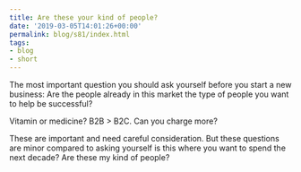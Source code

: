 ```yaml
---
title: Are these your kind of people?
date: '2019-03-05T14:01:26+00:00'
permalink: blog/s81/index.html
tags:
- blog
- short
---
```


The most important question you should ask yourself before you start a new business: Are the people already in this market the type of people you want to help be successful? 

<!--more-->

Vitamin or medicine? B2B > B2C. Can you charge more? 

These are important and need careful consideration. But these questions are minor compared to asking yourself is this where you want to spend the next decade? Are these my kind of people?
